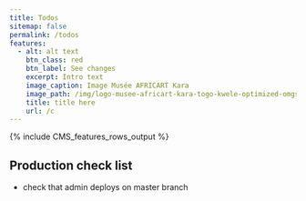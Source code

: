 ```yaml
---
title: Todos
sitemap: false
permalink: /todos
features:
  - alt: alt text
    btn_class: red
    btn_label: See changes
    excerpt: Intro text
    image_caption: Image Musée AFRICART Kara
    image_path: /img/logo-musee-africart-kara-togo-kwele-optimized-omgsvg.svg
    title: title here
    url: /c
---
```


{% include CMS_features_rows_output %}

## Production check list

  - check that admin deploys on master branch
